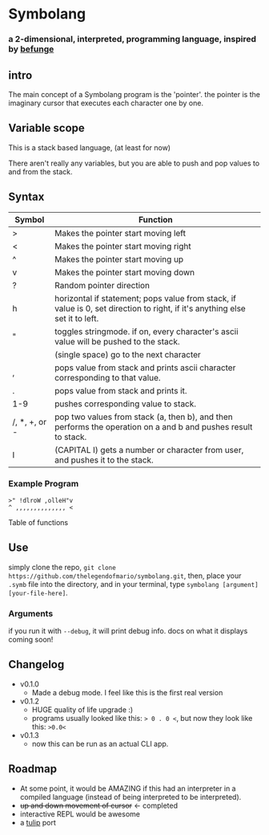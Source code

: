 # Symbolang
### a 2-dimensional, interpreted, programming language, inspired by [befunge](https://esolangs.org/wiki/Befunge)

## intro

The main concept of a Symbolang program is the 'pointer'. the pointer is the
imaginary cursor that executes each character one by one.

## Variable scope

This is a stack based language, (at least for now)

There aren't really any variables, but you are able to push and pop values to and from the stack.

## Syntax
| Symbol | Function |
|----------------|------------------------------------------|
| >              | Makes the pointer start moving left |
| <              | Makes the pointer start moving right |
| ^              | Makes the pointer start moving up |
| v              | Makes the pointer start moving down |
| ?              | Random pointer direction |
| h              | horizontal if statement; pops value from stack, if value is 0, set direction to right, if it's anything else set it to left. |
| "              | toggles stringmode. if on, every character's ascii value will be pushed to the stack. |
|                | (single space) go to the next character |
| ,              | pops value from stack and prints ascii character corresponding to that value.     |
| .              | pops value from stack and prints it. |
| 1-9            | pushes corresponding value to stack. |
| /, *, +, or -  | pop two values from stack (a, then b), and then performs the operation on a and b and pushes result to stack.|
| I              | (CAPITAL I) gets a number or character from user, and pushes it to the stack.                                |

### Example Program
```
>" !dlroW ,olleH"v
^ ,,,,,,,,,,,,,, <
```

Table of functions

## Use
simply clone the repo, `git clone https://github.com/thelegendofmario/symbolang.git`,
then, place your `.symb` file into the directory, and in your terminal, type
`symbolang [argument] [your-file-here]`.

### Arguments
if you run it with `--debug`, it will print debug info. docs on what it displays coming soon!

## Changelog
* v0.1.0
    * Made a debug mode. I feel like this is the first real version
* v0.1.2
    * HUGE quality of life upgrade :)
    * programs usually looked like this: `> 0 . 0 <`, but now they look like this: `>0.0<`
* v0.1.3
    * now this can be run as an actual CLI app.

## Roadmap
* At some point, it would be AMAZING if this had an interpreter in a compiled
language (instead of being interpreted to be interpreted).
* ~~up and down movement of cursor~~ <- completed
* interactive REPL would be awesome
* a [tulip](https://tulip.computer) port

